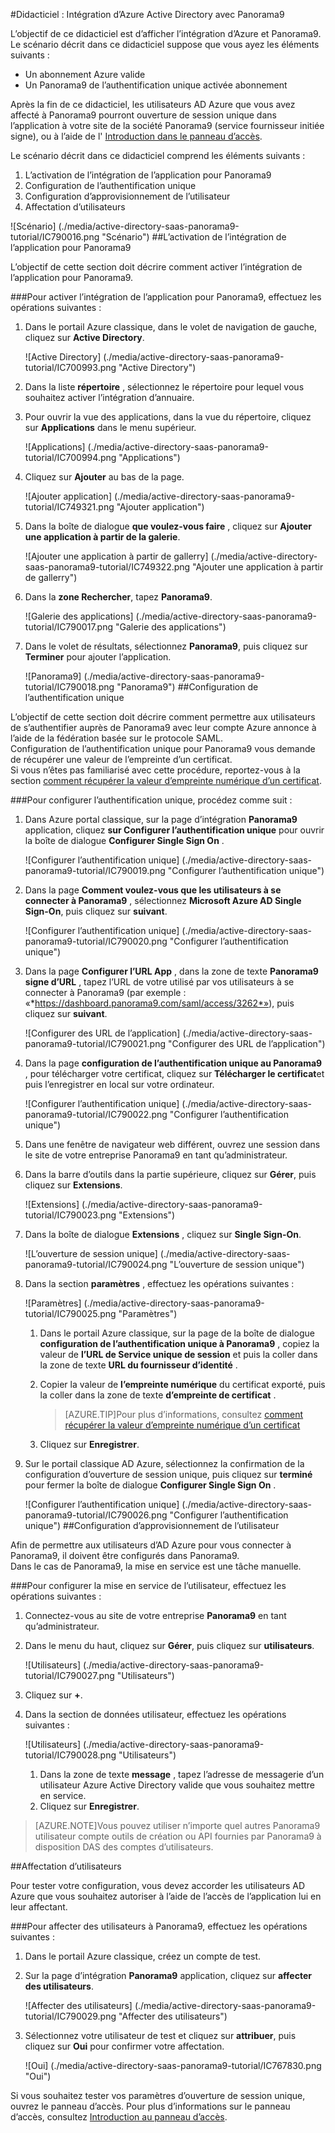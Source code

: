 <properties 
    pageTitle="Didacticiel : Intégration d’Azure Active Directory avec Panorama9 | Microsoft Azure" 
    description="Apprenez à utiliser Panorama9 avec Azure Active Directory pour activer l’ouverture de session unique, la mise en service automatique et bien plus encore !" 
    services="active-directory" 
    authors="jeevansd"  
    documentationCenter="na" 
    manager="femila"/>
<tags 
    ms.service="active-directory" 
    ms.devlang="na" 
    ms.topic="article" 
    ms.tgt_pltfrm="na" 
    ms.workload="identity" 
    ms.date="09/29/2016" 
    ms.author="jeedes" />

#<a name="tutorial-azure-active-directory-integration-with-panorama9"></a>Didacticiel : Intégration d’Azure Active Directory avec Panorama9
  
L’objectif de ce didacticiel est d’afficher l’intégration d’Azure et Panorama9.  
Le scénario décrit dans ce didacticiel suppose que vous ayez les éléments suivants :

-   Un abonnement Azure valide
-   Un Panorama9 de l’authentification unique activée abonnement
  
Après la fin de ce didacticiel, les utilisateurs AD Azure que vous avez affecté à Panorama9 pourront ouverture de session unique dans l’application à votre site de la société Panorama9 (service fournisseur initiée signe), ou à l’aide de l' [Introduction dans le panneau d’accès](active-directory-saas-access-panel-introduction.md).
  
Le scénario décrit dans ce didacticiel comprend les éléments suivants :

1.  L’activation de l’intégration de l’application pour Panorama9
2.  Configuration de l’authentification unique
3.  Configuration d’approvisionnement de l’utilisateur
4.  Affectation d’utilisateurs

![Scénario] (./media/active-directory-saas-panorama9-tutorial/IC790016.png "Scénario")
##<a name="enabling-the-application-integration-for-panorama9"></a>L’activation de l’intégration de l’application pour Panorama9
  
L’objectif de cette section doit décrire comment activer l’intégration de l’application pour Panorama9.

###<a name="to-enable-the-application-integration-for-panorama9-perform-the-following-steps"></a>Pour activer l’intégration de l’application pour Panorama9, effectuez les opérations suivantes :

1.  Dans le portail Azure classique, dans le volet de navigation de gauche, cliquez sur **Active Directory**.

    ![Active Directory] (./media/active-directory-saas-panorama9-tutorial/IC700993.png "Active Directory")

2.  Dans la liste **répertoire** , sélectionnez le répertoire pour lequel vous souhaitez activer l’intégration d’annuaire.

3.  Pour ouvrir la vue des applications, dans la vue du répertoire, cliquez sur **Applications** dans le menu supérieur.

    ![Applications] (./media/active-directory-saas-panorama9-tutorial/IC700994.png "Applications")

4.  Cliquez sur **Ajouter** au bas de la page.

    ![Ajouter application] (./media/active-directory-saas-panorama9-tutorial/IC749321.png "Ajouter application")

5.  Dans la boîte de dialogue **que voulez-vous faire** , cliquez sur **Ajouter une application à partir de la galerie**.

    ![Ajouter une application à partir de gallerry] (./media/active-directory-saas-panorama9-tutorial/IC749322.png "Ajouter une application à partir de gallerry")

6.  Dans la **zone Rechercher**, tapez **Panorama9**.

    ![Galerie des applications] (./media/active-directory-saas-panorama9-tutorial/IC790017.png "Galerie des applications")

7.  Dans le volet de résultats, sélectionnez **Panorama9**, puis cliquez sur **Terminer** pour ajouter l’application.

    ![Panorama9] (./media/active-directory-saas-panorama9-tutorial/IC790018.png "Panorama9")
##<a name="configuring-single-sign-on"></a>Configuration de l’authentification unique
  
L’objectif de cette section doit décrire comment permettre aux utilisateurs de s’authentifier auprès de Panorama9 avec leur compte Azure annonce à l’aide de la fédération basée sur le protocole SAML.  
Configuration de l’authentification unique pour Panorama9 vous demande de récupérer une valeur de l’empreinte d’un certificat.  
Si vous n’êtes pas familiarisé avec cette procédure, reportez-vous à la section [comment récupérer la valeur d’empreinte numérique d’un certificat](http://youtu.be/YKQF266SAxI).

###<a name="to-configure-single-sign-on-perform-the-following-steps"></a>Pour configurer l’authentification unique, procédez comme suit :

1.  Dans Azure portal classique, sur la page d’intégration **Panorama9** application, cliquez **sur Configurer l’authentification unique** pour ouvrir la boîte de dialogue **Configurer Single Sign On** .

    ![Configurer l’authentification unique] (./media/active-directory-saas-panorama9-tutorial/IC790019.png "Configurer l’authentification unique")

2.  Dans la page **Comment voulez-vous que les utilisateurs à se connecter à Panorama9** , sélectionnez **Microsoft Azure AD Single Sign-On**, puis cliquez sur **suivant**.

    ![Configurer l’authentification unique] (./media/active-directory-saas-panorama9-tutorial/IC790020.png "Configurer l’authentification unique")

3.  Dans la page **Configurer l’URL App** , dans la zone de texte **Panorama9 signe d’URL** , tapez l’URL de votre utilisé par vos utilisateurs à se connecter à Panorama9 (par exemple : «*https://dashboard.panorama9.com/saml/access/3262*»), puis cliquez sur **suivant**.

    ![Configurer des URL de l’application] (./media/active-directory-saas-panorama9-tutorial/IC790021.png "Configurer des URL de l’application")

4.  Dans la page **configuration de l’authentification unique au Panorama9** , pour télécharger votre certificat, cliquez sur **Télécharger le certificat**et puis l’enregistrer en local sur votre ordinateur.

    ![Configurer l’authentification unique] (./media/active-directory-saas-panorama9-tutorial/IC790022.png "Configurer l’authentification unique")

5.  Dans une fenêtre de navigateur web différent, ouvrez une session dans le site de votre entreprise Panorama9 en tant qu’administrateur.

6.  Dans la barre d’outils dans la partie supérieure, cliquez sur **Gérer**, puis cliquez sur **Extensions**.

    ![Extensions] (./media/active-directory-saas-panorama9-tutorial/IC790023.png "Extensions")

7.  Dans la boîte de dialogue **Extensions** , cliquez sur **Single Sign-On**.

    ![L’ouverture de session unique] (./media/active-directory-saas-panorama9-tutorial/IC790024.png "L’ouverture de session unique")

8.  Dans la section **paramètres** , effectuez les opérations suivantes :

    ![Paramètres] (./media/active-directory-saas-panorama9-tutorial/IC790025.png "Paramètres")

    1.  Dans le portail Azure classique, sur la page de la boîte de dialogue **configuration de l’authentification unique à Panorama9** , copiez la valeur de **l’URL de Service unique de session** et puis la coller dans la zone de texte **URL du fournisseur d’identité** .
    2.  Copier la valeur de **l’empreinte numérique** du certificat exporté, puis la coller dans la zone de texte **d’empreinte de certificat** .  

        >[AZURE.TIP]Pour plus d’informations, consultez [comment récupérer la valeur d’empreinte numérique d’un certificat](http://youtu.be/YKQF266SAxI)

    3.  Cliquez sur **Enregistrer**.

9.  Sur le portail classique AD Azure, sélectionnez la confirmation de la configuration d’ouverture de session unique, puis cliquez sur **terminé** pour fermer la boîte de dialogue **Configurer Single Sign On** .

    ![Configurer l’authentification unique] (./media/active-directory-saas-panorama9-tutorial/IC790026.png "Configurer l’authentification unique")
##<a name="configuring-user-provisioning"></a>Configuration d’approvisionnement de l’utilisateur
  
Afin de permettre aux utilisateurs d’AD Azure pour vous connecter à Panorama9, il doivent être configurés dans Panorama9.  
Dans le cas de Panorama9, la mise en service est une tâche manuelle.

###<a name="to-configure-user-provisioning-perform-the-following-steps"></a>Pour configurer la mise en service de l’utilisateur, effectuez les opérations suivantes :

1.  Connectez-vous au site de votre entreprise **Panorama9** en tant qu’administrateur.

2.  Dans le menu du haut, cliquez sur **Gérer**, puis cliquez sur **utilisateurs**.

    ![Utilisateurs] (./media/active-directory-saas-panorama9-tutorial/IC790027.png "Utilisateurs")

3.  Cliquez sur **+**.

4.  Dans la section de données utilisateur, effectuez les opérations suivantes :

    ![Utilisateurs] (./media/active-directory-saas-panorama9-tutorial/IC790028.png "Utilisateurs")

    1.  Dans la zone de texte **message** , tapez l’adresse de messagerie d’un utilisateur Azure Active Directory valide que vous souhaitez mettre en service.
    2.  Cliquez sur **Enregistrer**.

>[AZURE.NOTE]Vous pouvez utiliser n’importe quel autres Panorama9 utilisateur compte outils de création ou API fournies par Panorama9 à disposition DAS des comptes d’utilisateurs.

##<a name="assigning-users"></a>Affectation d’utilisateurs
  
Pour tester votre configuration, vous devez accorder les utilisateurs AD Azure que vous souhaitez autoriser à l’aide de l’accès de l’application lui en leur affectant.

###<a name="to-assign-users-to-panorama9-perform-the-following-steps"></a>Pour affecter des utilisateurs à Panorama9, effectuez les opérations suivantes :

1.  Dans le portail Azure classique, créez un compte de test.

2.  Sur la page d’intégration **Panorama9** application, cliquez sur **affecter des utilisateurs**.

    ![Affecter des utilisateurs] (./media/active-directory-saas-panorama9-tutorial/IC790029.png "Affecter des utilisateurs")

3.  Sélectionnez votre utilisateur de test et cliquez sur **attribuer**, puis cliquez sur **Oui** pour confirmer votre affectation.

    ![Oui] (./media/active-directory-saas-panorama9-tutorial/IC767830.png "Oui")
  
Si vous souhaitez tester vos paramètres d’ouverture de session unique, ouvrez le panneau d’accès. Pour plus d’informations sur le panneau d’accès, consultez [Introduction au panneau d’accès](active-directory-saas-access-panel-introduction.md).